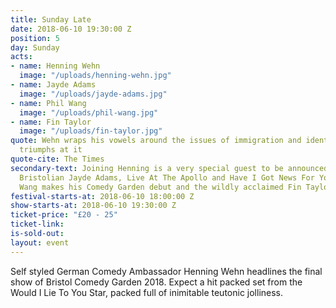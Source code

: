 ```yaml
---
title: Sunday Late
date: 2018-06-10 19:30:00 Z
position: 5
day: Sunday
acts:
- name: Henning Wehn
  image: "/uploads/henning-wehn.jpg"
- name: Jayde Adams
  image: "/uploads/jayde-adams.jpg"
- name: Phil Wang
  image: "/uploads/phil-wang.jpg"
- name: Fin Taylor
  image: "/uploads/fin-taylor.jpg"
quote: Wehn wraps his vowels around the issues of immigration and identity. And he
  triumphs at it
quote-cite: The Times
secondary-text: Joining Henning is a very special guest to be announced plus award-winning
  Bristolian Jayde Adams, Live At The Apollo and Have I Got News For You star Phil
  Wang makes his Comedy Garden debut and the wildly acclaimed Fin Taylor hosts.
festival-starts-at: 2018-06-10 18:00:00 Z
show-starts-at: 2018-06-10 19:30:00 Z
ticket-price: "£20 - 25"
ticket-link: 
is-sold-out: 
layout: event
---
```


Self styled German Comedy Ambassador Henning Wehn headlines the final show of Bristol Comedy Garden 2018. Expect a hit packed set from the Would I Lie To You Star, packed full of inimitable teutonic jolliness.